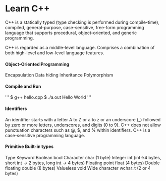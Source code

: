 # Learn C++
C++ is a statically typed (type checking is performed during compile-time), compiled, general-purpose, case-sensitive, free-form programming language that supports procedural, object-oriented, and generic programming. </br>

C++ is regarded as a middle-level language. Comprises a combination of both high-level and low-level language features.

#### Object-Oriented Programming
Encapsulation
Data hiding
Inheritance
Polymorphism
#### Compile and Run
'''
$ g++ hello.cpp
$ ./a.out
Hello World
'''
#### Identifiers
An identifier starts with a letter A to Z or a to z or an underscore (_) followed by zero or more letters, underscores, and digits (0 to 9).
C++ does not allow punctuation characters such as @, $, and % within identifiers. C++ is a case-sensitive programming language.

#### Primitive Built-in types
Type	          Keyword
Boolean	        bool
Character	      char (1 byte)
Integer	        int (int->4 bytes, short int -> 2 bytes, long int -> 4 bytes)
Floating point	float (4 bytes)
Double floating double (8 bytes)
Valueless	      void
Wide character	wchar_t (2 or 4 bytes)
